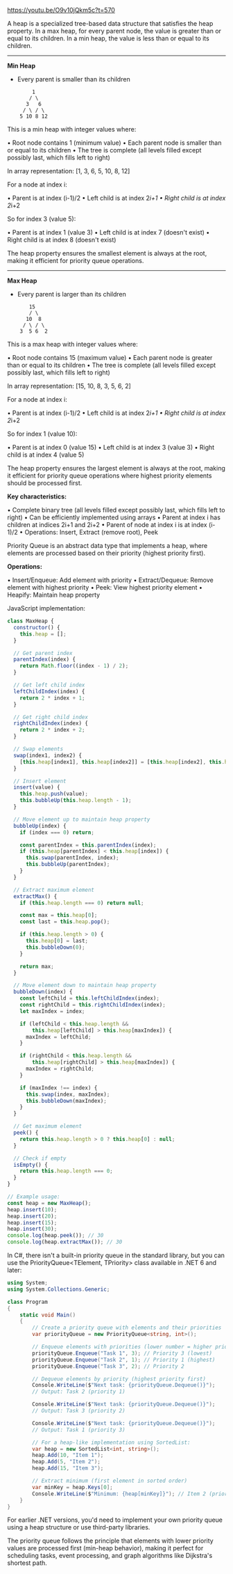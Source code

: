 https://youtu.be/O9v10jQkm5c?t=570

A heap is a specialized tree-based data structure that satisfies the heap property. In a max heap, for every parent node, the value is greater than or equal to its
children. In a min heap, the value is less than or equal to its children.

---

**Min Heap**
- Every parent is smaller than its children
```
        1
       / \
      3   6
     / \ / \
    5 10 8 12
```

This is a min heap with integer values where:

• Root node contains 1 (minimum value)
• Each parent node is smaller than or equal to its children
• The tree is complete (all levels filled except possibly last, which fills left to right)

In array representation: [1, 3, 6, 5, 10, 8, 12]

For a node at index i:

• Parent is at index (i-1)/2
• Left child is at index 2*i+1
• Right child is at index 2*i+2

So for index 3 (value 5):

• Parent is at index 1 (value 3)
• Left child is at index 7 (doesn't exist)
• Right child is at index 8 (doesn't exist)

The heap property ensures the smallest element is always at the root, making it efficient for priority queue operations.

---

**Max Heap**
- Every parent is larger than its children
```
       15
       / \
      10  8
     / \ / \
    3  5 6  2
```

This is a max heap with integer values where:

• Root node contains 15 (maximum value)
• Each parent node is greater than or equal to its children
• The tree is complete (all levels filled except possibly last, which fills left to right)

In array representation: [15, 10, 8, 3, 5, 6, 2]

For a node at index i:

• Parent is at index (i-1)/2
• Left child is at index 2*i+1
• Right child is at index 2*i+2

So for index 1 (value 10):

• Parent is at index 0 (value 15)
• Left child is at index 3 (value 3)
• Right child is at index 4 (value 5)

The heap property ensures the largest element is always at the root, making it efficient for priority queue operations where highest priority elements should be
processed first.

**Key characteristics:**

• Complete binary tree (all levels filled except possibly last, which fills left to right)
• Can be efficiently implemented using arrays
• Parent at index i has children at indices 2i+1 and 2i+2
• Parent of node at index i is at index (i-1)/2
• Operations: Insert, Extract (remove root), Peek

Priority Queue is an abstract data type that implements a heap, where elements are processed based on their priority (highest priority first).

**Operations:**

• Insert/Enqueue: Add element with priority
• Extract/Dequeue: Remove element with highest priority
• Peek: View highest priority element
• Heapify: Maintain heap property

JavaScript implementation:

```javascript
class MaxHeap {
  constructor() {
    this.heap = [];
  }

  // Get parent index
  parentIndex(index) {
    return Math.floor((index - 1) / 2);
  }

  // Get left child index
  leftChildIndex(index) {
    return 2 * index + 1;
  }

  // Get right child index
  rightChildIndex(index) {
    return 2 * index + 2;
  }

  // Swap elements
  swap(index1, index2) {
    [this.heap[index1], this.heap[index2]] = [this.heap[index2], this.heap[index1]];
  }

  // Insert element
  insert(value) {
    this.heap.push(value);
    this.bubbleUp(this.heap.length - 1);
  }

  // Move element up to maintain heap property
  bubbleUp(index) {
    if (index === 0) return;

    const parentIndex = this.parentIndex(index);
    if (this.heap[parentIndex] < this.heap[index]) {
      this.swap(parentIndex, index);
      this.bubbleUp(parentIndex);
    }
  }

  // Extract maximum element
  extractMax() {
    if (this.heap.length === 0) return null;

    const max = this.heap[0];
    const last = this.heap.pop();

    if (this.heap.length > 0) {
      this.heap[0] = last;
      this.bubbleDown(0);
    }

    return max;
  }

  // Move element down to maintain heap property
  bubbleDown(index) {
    const leftChild = this.leftChildIndex(index);
    const rightChild = this.rightChildIndex(index);
    let maxIndex = index;

    if (leftChild < this.heap.length &&
        this.heap[leftChild] > this.heap[maxIndex]) {
      maxIndex = leftChild;
    }

    if (rightChild < this.heap.length &&
        this.heap[rightChild] > this.heap[maxIndex]) {
      maxIndex = rightChild;
    }

    if (maxIndex !== index) {
      this.swap(index, maxIndex);
      this.bubbleDown(maxIndex);
    }
  }

  // Get maximum element
  peek() {
    return this.heap.length > 0 ? this.heap[0] : null;
  }

  // Check if empty
  isEmpty() {
    return this.heap.length === 0;
  }
}

// Example usage:
const heap = new MaxHeap();
heap.insert(10);
heap.insert(20);
heap.insert(15);
heap.insert(30);
console.log(heap.peek()); // 30
console.log(heap.extractMax()); // 30
```

In C#, there isn't a built-in priority queue in the standard library, but you can use the PriorityQueue<TElement, TPriority> class available in .NET 6 and later:

```C#
using System;
using System.Collections.Generic;

class Program
{
    static void Main()
    {
        // Create a priority queue with elements and their priorities
        var priorityQueue = new PriorityQueue<string, int>();

        // Enqueue elements with priorities (lower number = higher priority)
        priorityQueue.Enqueue("Task 1", 3); // Priority 3 (lowest)
        priorityQueue.Enqueue("Task 2", 1); // Priority 1 (highest)
        priorityQueue.Enqueue("Task 3", 2); // Priority 2

        // Dequeue elements by priority (highest priority first)
        Console.WriteLine($"Next task: {priorityQueue.Dequeue()}");
        // Output: Task 2 (priority 1)

        Console.WriteLine($"Next task: {priorityQueue.Dequeue()}");
        // Output: Task 3 (priority 2)

        Console.WriteLine($"Next task: {priorityQueue.Dequeue()}");
        // Output: Task 1 (priority 3)

        // For a heap-like implementation using SortedList:
        var heap = new SortedList<int, string>();
        heap.Add(10, "Item 1");
        heap.Add(5, "Item 2");
        heap.Add(15, "Item 3");

        // Extract minimum (first element in sorted order)
        var minKey = heap.Keys[0];
        Console.WriteLine($"Minimum: {heap[minKey]}"); // Item 2 (priority 5)
    }
}
```

For earlier .NET versions, you'd need to implement your own priority queue using a heap structure or use third-party libraries.

The priority queue follows the principle that elements with lower priority values are processed first (min-heap behavior), making it perfect for scheduling tasks,
event processing, and graph algorithms like Dijkstra's shortest path.